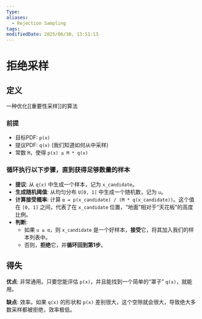 ```yaml
---
Type: 
aliases:
  - Rejection Sampling
tags: 
modifiedDate: 2025/06/30, 13:51:13
---
```


# 拒绝采样

## 定义

一种优化[[重要性采样]]的算法

### 前提

- 目标PDF: `p(x)`
- 提议PDF: `q(x)` (我们知道如何从中采样)
- 常数 `M`，使得 `p(x) ≤ M * q(x)`

### 循环执行以下步骤，直到获得足够数量的样本

- **提议**: 从 `q(x)` 中生成一个样本，记为 `x_candidate`。
- **生成随机阈值**: 从均匀分布 `U[0, 1]` 中生成一个随机数，记为 `u`。
- **计算接受概率**: 计算 `α = p(x_candidate) / (M * q(x_candidate))`。这个值在 `[0, 1]` 之间，代表了在 `x_candidate` 位置，“地面”相对于“天花板”的高度比例。
- **判断**:
    - 如果 `u ≤ α`，则 `x_candidate` 是一个好样本，**接受**它，将其加入我们的样本列表中。
    - 否则，**拒绝**它，并**循环回到第1步**。

## 得失

**优点**: 非常通用。只要您能评估 `p(x)`，并且能找到一个简单的“罩子” `q(x)`，就能用。

**缺点**: 效率。如果 `q(x)` 的形状和 `p(x)` 差别很大，这个空隙就会很大，导致绝大多数采样都被拒绝，效率极低。
